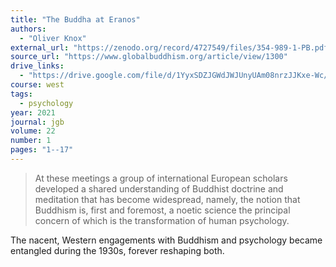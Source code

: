 ```yaml
---
title: "The Buddha at Eranos"
authors:
  - "Oliver Knox"
external_url: "https://zenodo.org/record/4727549/files/354-989-1-PB.pdf"
source_url: "https://www.globalbuddhism.org/article/view/1300"
drive_links:
  - "https://drive.google.com/file/d/1YyxSDZJGWdJWJUnyUAm08nrzJJKxe-Wc/view?usp=drivesdk"
course: west
tags:
  - psychology
year: 2021
journal: jgb
volume: 22
number: 1
pages: "1--17"
---
```


> At these meetings a group of international European scholars developed a shared understanding of Buddhist doctrine and meditation that has become widespread, namely, the notion that Buddhism is, first and foremost, a noetic science the principal concern of which is the transformation of human psychology.

The nacent, Western engagements with Buddhism and psychology became entangled during the 1930s, forever reshaping both.
